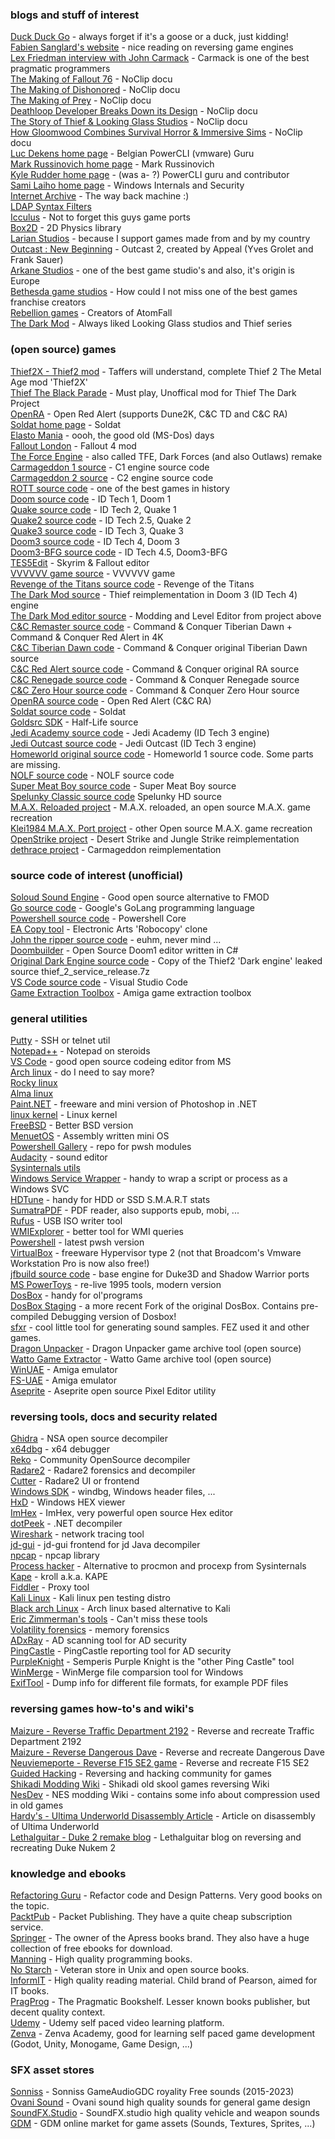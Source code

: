 
### blogs and stuff of interest
[Duck Duck Go](https://duckduckgo.com) - always forget if it's a goose or a duck, just kidding!\
[Fabien Sanglard's website](https://fabiensanglard.net/) - nice reading on reversing game engines\
[Lex Friedman interview with John Carmack](https://www.youtube.com/watch?v=I845O57ZSy4) - Carmack is one of the best pragmatic programmers\
[The Making of Fallout 76](https://youtu.be/gi8PTAJ2Hjs) - NoClip docu\
[The Making of Dishonored](https://youtu.be/wsQiKKfKxug) - NoClip docu\
[The Making of Prey](https://youtu.be/kXLxaKrcFZ0) - NoClip docu\
[Deathloop Developer Breaks Down its Design](https://youtu.be/3ra-jkrurR4) - NoClip docu\
[The Story of Thief & Looking Glass Studios](https://youtu.be/8ZmcbShMFNY) - NoClip docu\
[How Gloomwood Combines Survival Horror & Immersive Sims](https://youtu.be/BRsWvtJSm0U) - NoClip docu\
[Luc Dekens home page](https://www.lucd.info/) - Belgian PowerCLI (vmware) Guru\
[Mark Russinovich home page](http://markrussinovich.com/) - Mark Russinovich\
[Kyle Rudder home page](https://www.kmruddy.com/) - (was a- ?) PowerCLI guru and contributor\
[Sami Laiho home page](https://samilaiho.com/) - Windows Internals and Security\
[Internet Archive](https://archive.org/) - The way back machine :)\
[LDAP Syntax Filters](https://learn.microsoft.com/en-us/archive/technet-wiki/5392.active-directory-ldap-syntax-filters)\
[Icculus](https://icculus.org/) - Not to forget this guys game ports\
[Box2D](https://box2d.org/) - 2D Physics library\
[Larian Studios](https://larian.com/) - because I support games made from and by my country\
[Outcast : New Beginning](https://outcast.thqnordic.com/) - Outcast 2, created by Appeal (Yves Grolet and Frank Sauer)\
[Arkane Studios](https://www.arkane-studios.com/en) - one of the best game studio's and also, it's origin is Europe\
[Bethesda game studios](https://bethesda.net/) - How could I not miss one of the best games franchise creators\
[Rebellion games](https://rebellion.com/) - Creators of AtomFall\
[The Dark Mod](https://www.thedarkmod.com/main/) - Always liked Looking Glass studios and Thief series

### (open source) games
[Thief2X - Thief2 mod](https://www.thief2x.com/) - Taffers will understand, complete Thief 2 The Metal Age mod 'Thief2X'\
[Thief The Black Parade](https://www.thiefguild.com/fanmissions/26275/thief-the-black-parade) - Must play, Unoffical mod for Thief The Dark Project\
[OpenRA](https://www.openra.net/) - Open Red Alert (supports Dune2K, C&C TD and C&C RA)\
[Soldat home page](https://www.soldat.pl/en/) - Soldat\
[Elasto Mania](https://elastomania.com/) - oooh, the good old (MS-Dos) days\
[Fallout London](https://fallout4london.com/) - Fallout 4 mod\
[The Force Engine](https://theforceengine.github.io/) - also called TFE, Dark Forces (and also Outlaws) remake\
[Carmageddon 1 source](https://github.com/foone/BRender-1997) - C1 engine source code\
[Carmageddon 2 source](https://github.com/foone/BRender-v1.1.2) - C2 engine source code\
[ROTT source code](https://github.com/videogamepreservation/rott) - one of the best games in history\
[Doom source code](https://github.com/id-Software/DOOM) - ID Tech 1, Doom 1\
[Quake source code](https://github.com/id-Software/Quake) - ID Tech 2, Quake 1\
[Quake2 source code](https://github.com/id-Software/Quake-2) - ID Tech 2.5, Quake 2\
[Quake3 source code](https://github.com/id-Software/Quake-III-Arena) - ID Tech 3, Quake 3\
[Doom3 source code](https://github.com/TTimo/doom3.gpl) - ID Tech 4, Doom 3\
[Doom3-BFG source code](https://github.com/id-Software/DOOM-3-BFG) - ID Tech 4.5, Doom3-BFG\
[TES5Edit](https://github.com/TES5Edit/TES5Edit) - Skyrim & Fallout editor\
[VVVVVV game source](https://github.com/TerryCavanagh/VVVVVV) - VVVVVV game\
[Revenge of the Titans source code](https://github.com/imaginationac/revenge-of-the-titans) - Revenge of the Titans\
[The Dark Mod source](https://github.com/stgatilov/darkmod_src) - Thief reimplementation in Doom 3 (ID Tech 4) engine\
[The Dark Mod editor source](https://github.com/codereader/DarkRadiant) - Modding and Level Editor from project above\
[C&C Remaster source code](https://github.com/electronicarts/CnC_Remastered_Collection) - Command & Conquer Tiberian Dawn + Command & Conquer Red Alert in 4K\
[C&C Tiberian Dawn code](https://github.com/electronicarts/CnC_Tiberian_Dawn) - Command & Conquer original Tiberian Dawn source\
[C&C Red Alert source code](https://github.com/electronicarts/CnC_Red_Alert) - Command & Conquer original RA source\
[C&C Renegade source code](https://github.com/electronicarts/CnC_Renegade) - Command & Conquer Renegade source\
[C&C Zero Hour source code](https://github.com/electronicarts/CnC_Generals_Zero_Hour) - Command & Conquer Zero Hour source\
[OpenRA source code](https://github.com/OpenRA/OpenRA) - Open Red Alert (C&C RA)\
[Soldat source code](https://github.com/soldat/soldat) - Soldat\
[Goldsrc SDK](https://github.com/ValveSoftware/halflife?files=1) - Half-Life source\
[Jedi Academy source code](https://github.com/grayj/Jedi-Academy) - Jedi Academy (ID Tech 3 engine)\
[Jedi Outcast source code](https://github.com/grayj/Jedi-Outcast) - Jedi Outcast (ID Tech 3 engine)\
[Homeworld original source code](https://github.com/timdetering/Homeworld) - Homeworld 1 source code. Some parts are missing.\
[NOLF source code](https://github.com/osgcc/no-one-lives-forever) - NOLF source code\
[Super Meat Boy source code](https://github.com/danielpygo/Supermeatboy) - Super Meat Boy source\
[Spelunky Classic source code](https://github.com/yancharkin/SpelunkyClassicHD) Spelunky HD source\
[M.A.X. Reloaded project](https://www.maxr.org/) - M.A.X. reloaded, an open source M.A.X. game recreation\
[Klei1984 M.A.X. Port project](https://klei1984.github.io/max/) - other Open source M.A.X. game recreation\
[OpenStrike project](https://github.com/AMDmi3/openstrike) - Desert Strike and Jungle Strike reimplementation\
[dethrace project](https://github.com/dethrace-labs/dethrace) - Carmageddon reimplementation


### source code of interest (unofficial)
[Soloud Sound Engine](https://solhsa.com/soloud/) - Good open source alternative to FMOD\
[Go source code](https://github.com/golang/go) - Google's GoLang programming language\
[Powershell source code](https://github.com/PowerShell/PowerShell) - Powershell Core\
[EA Copy tool](https://github.com/electronicarts/EACopy) - Electronic Arts 'Robocopy' clone\
[John the ripper source code](https://github.com/openwall/john) - euhm, never mind ...\
[Doombuilder](http://www.doombuilder.com/) - Open Source Doom1 editor written in C#\
[Original Dark Engine source code](https://archive.org/details/thief-src-libs) - Copy of the Thief2 'Dark engine' leaked source thief_2_service_release.7z\
[VS Code source code](https://github.com/microsoft/vscode) - Visual Studio Code\
[Game Extraction Toolbox](https://github.com/shawngmc/game-extraction-toolbox) - Amiga game extraction toolbox


### general utilities
[Putty](https://www.chiark.greenend.org.uk/~sgtatham/putty/) - SSH or telnet util\
[Notepad++](https://notepad-plus-plus.org/) - Notepad on steroids\
[VS Code](https://code.visualstudio.com/) - good open source codeing editor from MS\
[Arch linux](https://archlinux.org/) - do I need to say more?\
[Rocky linux](https://rockylinux.org/)\
[Alma linux](https://almalinux.org/)\
[Paint.NET](https://www.getpaint.net/) - freeware and mini version of Photoshop in .NET\
[linux kernel](https://www.kernel.org/) - Linux kernel\
[FreeBSD](https://www.freebsd.org/) - Better BSD version\
[MenuetOS](https://www.menuetos.net/) - Assembly written mini OS\
[Powershell Gallery](https://www.powershellgallery.com/) - repo for pwsh modules\
[Audacity](https://www.audacityteam.org/) - sound editor\
[Sysinternals utils](https://learn.microsoft.com/en-us/sysinternals/downloads/)\
[Windows Service Wrapper](https://github.com/winsw/winsw) - handy to wrap a script or process as a Windows SVC\
[HDTune](https://www.hdtune.com/) - handy for HDD or SSD S.M.A.R.T stats\
[SumatraPDF](https://www.sumatrapdfreader.org/free-pdf-reader) - PDF reader, also supports epub, mobi, ...\
[Rufus](https://rufus.ie/en/) - USB ISO writer tool\
[WMIExplorer](https://www.ks-soft.net/hostmon.eng/wmi/index.htm) - better tool for WMI queries\
[Powershell](https://github.com/PowerShell/powershell/releases) - latest pwsh version\
[VirtualBox](https://www.virtualbox.org/) - freeware Hypervisor type 2 (not that Broadcom's Vmware Workstation Pro is now also free!)\
[jfbuild source code](https://github.com/jonof/jfbuild) - base engine for Duke3D and Shadow Warrior ports\
[MS PowerToys](https://github.com/microsoft/PowerToys) - re-live 1995 tools, modern version\
[DosBox](https://www.dosbox.com/) - handy for ol'programs\
[DosBox Staging](https://www.dosbox-staging.org/) - a more recent Fork of the original DosBox. Contains pre-compiled Debugging version of Dosbox!\
[sfxr](https://www.drpetter.se/project_sfxr.html) - cool little tool for generating sound samples. FEZ used it and other games.\
[Dragon Unpacker](https://www.elberethzone.net/dragon-unpacker.html) - Dragon Unpacker game archive tool (open source)\
[Watto Game Extractor](https://www.watto.org/game_extractor.html) - Watto Game archive tool (open source)\
[WinUAE](https://www.winuae.net/) - Amiga emulator\
[FS-UAE](https://fs-uae.net/) - Amiga emulator\
[Aseprite](https://www.aseprite.org/) - Aseprite open source Pixel Editor utility


### reversing tools, docs and security related
[Ghidra](https://ghidra-sre.org/) - NSA open source decompiler\
[x64dbg](https://x64dbg.com/) - x64 debugger\
[Reko](https://github.com/uxmal/reko) - Community OpenSource decompiler\
[Radare2](https://rada.re/n/radare2.html) - Radare2 forensics and decompiler\
[Cutter](https://cutter.re/) - Radare2 UI or frontend\
[Windows SDK](https://developer.microsoft.com/en-us/windows/downloads/windows-sdk/) - windbg, Windows header files, ...\
[HxD](https://mh-nexus.de/en/hxd/) - Windows HEX viewer\
[ImHex](https://imhex.werwolv.net/) - ImHex, very powerful open source Hex editor\
[dotPeek](https://www.jetbrains.com/decompiler/) - .NET decompiler\
[Wireshark](https://www.wireshark.org/) - network tracing tool\
[jd-gui](https://github.com/java-decompiler/jd-gui) - jd-gui frontend for jd Java decompiler\
[npcap](https://npcap.com/) - npcap library\
[Process hacker](https://processhacker.sourceforge.io/) - Alternative to procmon and procexp from Sysinternals\
[Kape](https://www.kroll.com/en/insights/publications/cyber/kroll-artifact-parser-extractor-kape) - kroll a.k.a. KAPE\
[Fiddler](https://www.telerik.com/fiddler) - Proxy tool\
[Kali Linux](https://www.kali.org/) - Kali linux pen testing distro\
[Black arch Linux](https://blackarch.org/) - Arch linux based alternative to Kali\
[Eric Zimmerman's tools](https://ericzimmerman.github.io/#!index.md) - Can't miss these tools\
[Volatility forensics](https://www.volatilityfoundation.org/) - memory forensics\
[ADxRay](https://github.com/ClaudioMerola/ADxRay) - AD scanning tool for AD security\
[PingCastle](https://www.pingcastle.com/download/) - PingCastle reporting tool for AD security\
[PurpleKnight](https://www.purple-knight.com/) - Semperis Purple Knight is the "other Ping Castle" tool\
[WinMerge](https://winmerge.org/) - WinMerge file comparsion tool for Windows\
[ExifTool](https://exiftool.org/) - Dump info for different file formats, for example PDF files


### reversing games how-to's and wiki's
[Maizure - Reverse Traffic Department 2192](https://www.maizure.org/projects/lets-make-traffic-department-2192/index.html) - Reverse and recreate Traffic Department 2192\
[Maizure - Reverse Dangerous Dave](https://www.maizure.org/projects/lets-make-dangerous-dave/index.html) - Reverse and recreate Dangerous Dave\
[Neuviemeporte - Reverse F15 SE2 game](https://neuviemeporte.github.io/) - Reverse and recreate F15 SE2\
[Guided Hacking](https://guidedhacking.com/) - Reversing and hacking community for games\
[Shikadi Modding Wiki](https://moddingwiki.shikadi.net/wiki/Main_Page) - Shikadi old skool games reversing Wiki\
[NesDev](https://www.nesdev.org/wiki/Compression) - NES modding Wiki - contains some info about compression used in old games\
[Hardy's - Ultima Underworld Disassembly Article](https://games-hardy.com/posts/underworld-disassembly/) - Article on disassembly of Ultima Underworld\
[Lethalguitar - Duke 2 remake blog](https://lethalguitar.wordpress.com/2019/05/28/re-implementing-an-old-dos-game-in-c-17/) - Lethalguitar blog on reversing and recreating Duke Nukem 2


### knowledge and ebooks
[Refactoring Guru](https://refactoring.guru/) - Refactor code and Design Patterns. Very good books on the topic.\
[PacktPub](https://www.packtpub.com/) - Packet Publishing. They have a quite cheap subscription service.\
[Springer](https://www.springer.com/gp) - The owner of the Apress books brand. They also have a huge collection of free ebooks for download.\
[Manning](https://www.manning.com/) - High quality programming books.\
[No Starch](https://nostarch.com/) - Veteran store in Unix and open source books.\
[InformIT](https://www.informit.com/) - High quality reading material. Child brand of Pearson, aimed for IT books.\
[PragProg](https://pragprog.com/) - The Pragmatic Bookshelf. Lesser known books publisher, but decent quality context.\
[Udemy](https://www.udemy.com/) - Udemy self paced video learning platform.\
[Zenva](https://academy.zenva.com/) - Zenva Academy, good for learning self paced game development (Godot, Unity, Monogame, Game Design, ...)


### SFX asset stores
[Sonniss](https://sonniss.com/gameaudiogdc) - Sonniss GameAudioGDC royality Free sounds (2015-2023)\
[Ovani Sound](https://ovanisound.com/) - Ovani sound high quality sounds for general game design\
[SoundFX.Studio](https://soundfx.studio/) - SoundFX.studio high quality vehicle and weapon sounds\
[GDM](https://www.gamedevmarket.net/) - GDM online market for game assets (Sounds, Textures, Sprites, ...)
